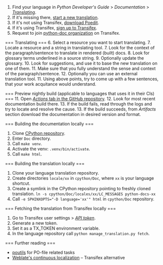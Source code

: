 1. Find your language in *Python Developer's Guide* > *Documentation* >
   [*Translating*](https://devguide.python.org/documentation/translating/).
2. If it's missing there, [start a new translation](https://devguide.python.org/documentation/translating/#starting-a-new-translation).
3. If it's not using Transifex, [download Poedit](https://poedit.net/download).
4. If it's using Transifex, [sign up to Transifex](https://www.transifex.com/signup/).
5. Request to join [python-doc organization](https://www.transifex.com/python-doc/) on Transifex.

=== Translating ===
6. Select a resource you want to start translating.
7. Locate a resource and a string in translating tool.
7. Look for the context of the paragraph/sentence to translate in rendered (built) docs.
8. Look for glossary terms underlined in a source string.
9. Optionally update the glossary.
10. Look for suggestions, and use it to base the new translation on one of them.
11. Make sure that you fully understand the sense and context of the paragraph/sentence.
12. Optionally you can use an external translation tool.
11. Using above points, try to come up with a few sentences, that your work acquitance would understand.

=== Preview nightly build (applicable to languages that uses it in their CIs) ===
11. Open [*Actions* tab in the GitHub repository](https://github.com/python/python-docs-pl/actions/).
12. Look for most recent documentation build there.
13. If the build fails, read through the logs and try to locate and resolve the cause.
13. If the build succeeds, from *Artifacts* section download the documentation in desired version and format.

=== Building the documentation locally ===
1. Clone [CPython repository](https://github.com/python/cpython).
2. Enter `Doc` directory.
3. Call `make venv`.
4. Activate the venv: `.venv/bin/activate`.
5. Call `make html`.

=== Building the translation locally ===
1. Clone your language translation repository.
2. Create directories `locale/xx` in `cpython/Doc`, where `xx` is your language shortcut.
3. Create a symlink in the CPython repository pointing to freshly cloned translation. `ln -s cpython/Doc/locales/xx/LC_MESSAGES python-docs-xx`
4. Call `-e SPHINXOPTS="-D language='xx'" html` in `cpython/Doc` repository.

=== Fetching the translation from Transifex locally ===
1. Go to Transifex user settings > [*API token*](https://www.transifex.com/user/settings/api/).
2. Generate a new token.
3. Set it as a TX_TOKEN environment variable.
4. In the language repository call `python manage_translation.py fetch`.

=== Further reading ===
* [poutils](https://github.com/afpy/poutils) for PO-file related tasks
* [Weblate's continuous localization](https://docs.weblate.org/en/latest/admin/continuous.html) – Transifex alternative
